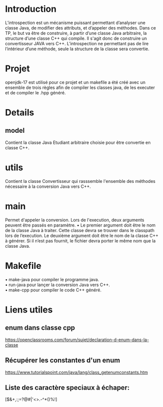 # Introduction
L’introspection est un mécanisme puissant permettant d’analyser une classe Java, de modifier des attributs, et
d’appeler des méthodes. Dans ce TP, le but va être de construire, à partir d’une classe Java arbitraire, la structure d’une classe C++ qui compile. Il s'agit donc de 
construire un convertisseur JAVA vers C++. L’introspection ne permettant pas de lire l’intérieur d’une méthode,
seule la structure de la classe sera convertie.

# Projet
openjdk-17 est utilisé pour ce projet et un makefile a été créé avec un ensemble de trois règles afin de compiler les classes java, de les executer et de compiler le .hpp généré.

# Details
## model
Contient la classe Java Etudiant arbitraire choisie pour être convertie en classe C++.

# utils
Contient la classe Convertisseur qui rasssemble l'ensemble des méthodes nécessaire à la conversion Java vers C++.

# main
Permet d'appeler la conversion. Lors de l'execution, deux arguments peuvent être passés en paramètre. • Le premier argument doit être le nom de la classe Java à traiter. Cette classe devra se trouver dans le
classpath lors de l’execution. Le deuxième argument doit être le nom de la classe C++ à générer. Si il n’est pas fournit, le fichier devra
porter le même nom que la classe Java.

# Makefile
• make-java pour compiler le programme java.\
• run-java pour lançer la conversion Java vers C++.\
• make-cpp pour compiler le code C++ généré.


# Liens utiles
## enum dans classe cpp
https://openclassrooms.com/forum/sujet/declaration-d-enum-dans-la-classe

## Récupérer les constantes d'un enum
https://www.tutorialspoint.com/java/lang/class_getenumconstants.htm

## Liste des caractère speciaux à échaper: 
[$&+,:;=?@#|'<>.-^*()%!]
